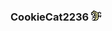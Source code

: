 ### CookieCat2236 ![Image alt](https://github.com/ifxory-plugins/painGaming/raw/gh-pages/images/moderator.png)
